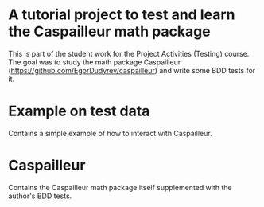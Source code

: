 # A tutorial project to test and learn the Caspailleur math package
This is part of the student work for the Project Activities (Testing) course. The goal was to study the math package Caspailleur (https://github.com/EgorDudyrev/caspailleur) and write some BDD tests for it.

# Example on test data
Contains a simple example of how to interact with Caspailleur.

# Caspailleur
Contains the Caspailleur math package itself supplemented with the author's BDD tests.

